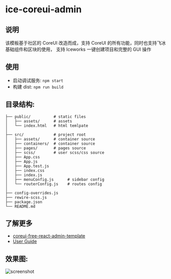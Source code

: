 # ice-coreui-admin

## 说明

该模板基于社区的 CoreUI 改造而成，支持 CoreUI 的所有功能，同时也支持飞冰基础组件和区块的使用， 支持 Iceworks 一键创建项目和完整的 GUI 操作

## 使用

- 启动调试服务: `npm start`
- 构建 dist: `npm run build`

## 目录结构:

```
├── public/          # static files
│   ├── assets/      # assets
│   └── index.html   # html temlpate
│
├── src/             # project root
│   ├── assets/      # container source
│   ├── containers/  # container source
│   ├── pages/       # pages source
│   ├── scss/        # user scss/css source
│   ├── App.css
│   ├── App.js
│   ├── App.test.js
│   ├── index.css
│   ├── index.js
│   ├── menuConfig.js      # sidebar config
│   └── routerConfig.js    # routes config
│
├── config-overrides.js
├── rewire-scss.js
├── package.json
└── README.md
```

## 了解更多

- [coreui-free-react-admin-template](https://github.com/coreui/coreui-free-react-admin-template)
- [User Guide](https://github.com/coreui/coreui-free-react-admin-template/blob/master/CRA.md)

## 效果图:

![screenshot](https://img.alicdn.com/tfs/TB1hoK.ETtYBeNjy1XdXXXXyVXa-2840-1596.png)
